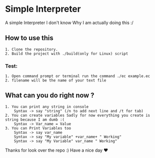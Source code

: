 # Simple Interpreter

A simple Interpreter I don't know Why I am actually doing this :/

## How to use this 

	1. Clone the repository.
	2. Build the project with ./build(only for Linux) script

### Test: 

    1. Open command prompt or terminal run the command ./ec example.ec
    2. filename will be the name of your text file


## What can you do right now ?

    1. You can print any string in console
        Syntax -> say "string" (/n to add next line and /t for tab)
    2. You can create variables Sadly for now everything you create is string because I am dumb :(
        Syntax -> Var_name = Value 
    3. You can Print Variables too
        Syntax -> say var_name
        Syntax -> say "My variable" +var_name+ " Working"
        Syntax -> say "My Variable" var_name " Working"
    
Thanks for look over the repo :) Have a nice day :heart:
